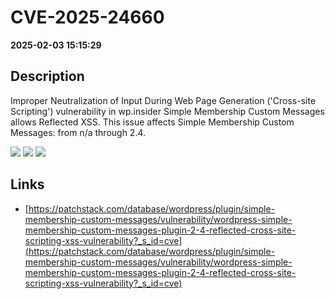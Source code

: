 # CVE-2025-24660

**2025-02-03 15:15:29**

## Description
Improper Neutralization of Input During Web Page Generation ('Cross-site Scripting') vulnerability in wp.insider Simple Membership Custom Messages allows Reflected XSS. This issue affects Simple Membership Custom Messages: from n/a through 2.4.

![](https://img.shields.io/static/v1?label=Score&message=7.1&color=red)
![](https://img.shields.io/static/v1?label=Severity&message=HIGH&color=red)
![](https://img.shields.io/static/v1?label=CWE&message=XSS&color=green)

## Links
- [https://patchstack.com/database/wordpress/plugin/simple-membership-custom-messages/vulnerability/wordpress-simple-membership-custom-messages-plugin-2-4-reflected-cross-site-scripting-xss-vulnerability?_s_id=cve](https://patchstack.com/database/wordpress/plugin/simple-membership-custom-messages/vulnerability/wordpress-simple-membership-custom-messages-plugin-2-4-reflected-cross-site-scripting-xss-vulnerability?_s_id=cve)
